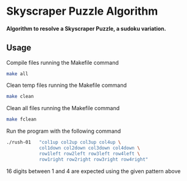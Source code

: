 # Skyscraper Puzzle Algorithm

#### Algorithm to resolve a Skyscraper Puzzle, a sudoku variation.



## Usage

Compile files running the Makefile command

```sh
make all
```

Clean temp files running the Makefile command

```sh
make clean
```

Clean all files running the Makefile command

```sh
make fclean
```

Run the program with the following command

```sh
./rush-01	"col1up col2up col3up col4up \
			col1down col2down col3down col4down \
			row1left row2left row3left row4left \
			row1right row2right row3right row4right"
```

16 digits between 1 and 4 are expected using the given pattern above
